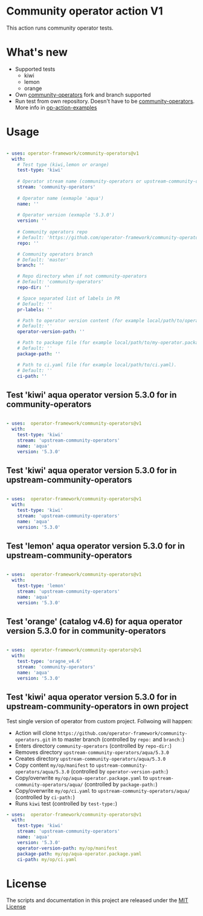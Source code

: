 # Community operator action V1

This action runs community operator tests.

# What's new

- Supported tests
  - kiwi
  - lemon
  - orange
- Own [community-operators](https://github.com/operator-framework/community-operators.git) fork and branch supported
- Run test from own repository. Doesn't have to be [community-operators](https://github.com/operator-framework/community-operators.git). More info in [op-action-examples](https://github.com/mvalarh/op-action-examples)


# Usage

<!-- start usage -->
```yaml

- uses: operator-framework/community-operators@v1
  with:
    # Test type (kiwi,lemon or orange)
    test-type: 'kiwi'
    
    # Operator stream name (community-operators or upstream-community-operators)
    stream: 'community-operators'
    
    # Operator name (exmaple 'aqua')
    name: ''
    
    # Operator version (exmaple '5.3.0')
    version: ''
    
    # Community operators repo
    # Default: 'https://github.com/operator-framework/community-operators.git'
    repo: ''

    # Community operators branch
    # Default: 'master'
    branch: ''

    # Repo directory when if not community-operators
    # Default: 'community-operators'
    repo-dir: ''

    # Space separated list of labels in PR
    # Default: ''
    pr-labels: ''

    # Path to operator version content (for example local/path/to/operator/version).
    # Default: ''
    operator-version-path: ''

    # Path to package file (for example local/path/to/my-operator.package.yaml).
    # Default: ''
    package-path: ''

    # Path to ci.yaml file (for example local/path/to/ci.yaml).
    # Default: ''
    ci-path: ''
```
<!-- end usage -->

## Test 'kiwi' aqua operator version 5.3.0 for in community-operators

```yaml

- uses:  operator-framework/community-operators@v1
  with:
    test-type: 'kiwi'
    stream: 'upstream-community-operators'
    name: 'aqua'
    version: '5.3.0'
```

## Test 'kiwi' aqua operator version 5.3.0 for in upstream-community-operators

```yaml

- uses:  operator-framework/community-operators@v1
  with:
    test-type: 'kiwi'
    stream: 'upstream-community-operators'
    name: 'aqua'
    version: '5.3.0'
```

## Test 'lemon' aqua operator version 5.3.0 for in upstream-community-operators

```yaml

- uses:  operator-framework/community-operators@v1
  with:
    test-type: 'lemon'
    stream: 'upstream-community-operators'
    name: 'aqua'
    version: '5.3.0'
```

## Test 'orange' (catalog v4.6) for aqua operator version 5.3.0 for in community-operators

```yaml

- uses:  operator-framework/community-operators@v1
  with:
    test-type: 'oragne_v4.6'
    stream: 'community-operators'
    name: 'aqua'
    version: '5.3.0'
```


## Test 'kiwi' aqua operator version 5.3.0 for in upstream-community-operators in own project
Test single version of operator from custom project. Follwoing will happen:
- Action will clone `https://github.com/operator-framework/community-operators.git` in to master branch (controlled by `repo:` and `branch:`)
- Enters directory `community-operators` (controlled by `repo-dir:`)
- Removes directory `upstream-community-operators/aqua/5.3.0`
- Creates directory `upstream-community-operators/aqua/5.3.0`
- Copy content `my/op/manifest` to `upstream-community-operators/aqua/5.3.0` (controlled by `operator-version-path:`)
- Copy/overwrite `my/op/aqua-operator.package.yaml` to `upstream-community-operators/aqua/` (controlled by `package-path:`)
- Copy/overwrite `my/op/ci.yaml` to `upstream-community-operators/aqua/` (controlled by `ci-path:`)
- Runs `kiwi` test (controlled by `test-type:`)

```yaml
- uses:  operator-framework/community-operators@v1
  with:
    test-type: 'kiwi'
    stream: 'upstream-community-operators'
    name: 'aqua'
    version: '5.3.0'
    operator-version-path: my/op/manifest
    package-path: my/op/aqua-operator.package.yaml
    ci-path: my/op/ci.yaml
```

# License

The scripts and documentation in this project are released under the [MIT License](LICENSE)



